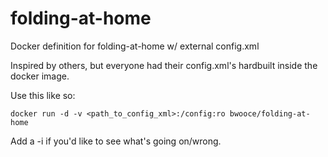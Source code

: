 # folding-at-home
Docker definition for folding-at-home w/ external config.xml

Inspired by others, but everyone had their config.xml's hardbuilt inside the docker image.

Use this like so:
````
docker run -d -v <path_to_config_xml>:/config:ro bwooce/folding-at-home
````

Add a -i if you'd like to see what's going on/wrong.
